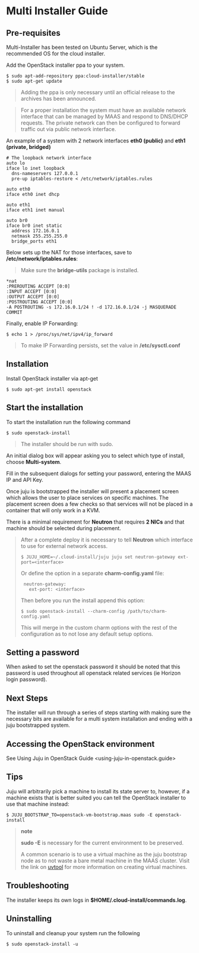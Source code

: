 # Multi Installer Guide

## Pre-requisites

Multi-Installer has been tested on Ubuntu Server, which is the recommended OS for the cloud installer.

Add the OpenStack installer ppa to your system.

```
$ sudo apt-add-repository ppa:cloud-installer/stable
$ sudo apt-get update
```

> Adding the ppa is only necessary until an official release to the archives has been announced.

> For a proper installation the system must have an available network interface
> that can be managed by MAAS and respond to DNS/DHCP requests. The private
> network can then be configured to forward traffic out via public network
> interface.

An example of a system with 2 network interfaces **eth0 (public)** and **eth1 (private, bridged)**

```
# The loopback network interface
auto lo
iface lo inet loopback
  dns-nameservers 127.0.0.1
  pre-up iptables-restore < /etc/network/iptables.rules

auto eth0
iface eth0 inet dhcp

auto eth1
iface eth1 inet manual

auto br0
iface br0 inet static
  address 172.16.0.1
  netmask 255.255.255.0
  bridge_ports eth1
```

Below sets up the NAT for those interfaces, save to **/etc/network/iptables.rules**:

> Make sure the **bridge-utils** package is installed.

```
*nat
:PREROUTING ACCEPT [0:0]
:INPUT ACCEPT [0:0]
:OUTPUT ACCEPT [0:0]
:POSTROUTING ACCEPT [0:0]
-A POSTROUTING -s 172.16.0.1/24 ! -d 172.16.0.1/24 -j MASQUERADE
COMMIT
```

Finally, enable IP Forwarding:

```
$ echo 1 > /proc/sys/net/ipv4/ip_forward
```

> To make IP Forwarding persists, set the value in **/etc/sysctl.conf**

## Installation

Install OpenStack installer via apt-get

```
$ sudo apt-get install openstack
```

## Start the installation

To start the installation run the following command

```
$ sudo openstack-install
```

> The installer should be run with sudo.

An initial dialog box will appear asking you to select which type of install, choose **Multi-system**.

Fill in the subsequent dialogs for setting your password, entering the MAAS IP and API Key.

Once juju is bootstrapped the installer will present a placement screen which
allows the user to place services on specific machines. The placement screen
does a few checks so that services will not be placed in a container that will
only work in a KVM.

There is a minimal requirement for **Neutron** that requires **2 NICs** and that
machine should be selected during placement.

> After a complete deploy it is necessary to tell **Neutron** which interface to use for external network access.
>
> ```
> $ JUJU_HOME=~/.cloud-install/juju juju set neutron-gateway ext-port=<interface>
> ```
>
> Or define the option in a separate **charm-config.yaml** file:
>
> ```
>  neutron-gateway:
>    ext-port: <interface>
> ```
>
> Then before you run the install append this option:
>
> ```
> $ sudo openstack-install --charm-config /path/to/charm-config.yaml
> ```
>
> This will merge in the custom charm options with the rest of the configuration
> as to not lose any default setup options.

## Setting a password

When asked to set the openstack password it should be noted that this password
is used throughout all openstack related services (ie Horizon login password).

## Next Steps

The installer will run through a series of steps starting with making sure the
necessary bits are available for a multi system installation and ending with a
juju bootstrapped system.

## Accessing the OpenStack environment

See Using Juju in OpenStack Guide \<using-juju-in-openstack.guide\>

## Tips

Juju will arbitrarily pick a machine to install its state server to, however, if
a machine exists that is better suited you can tell the OpenStack installer to
use that machine instead:

```
$ JUJU_BOOTSTRAP_TO=openstack-vm-bootstrap.maas sudo -E openstack-install
```

> **note**
>
> **sudo -E** is necessary for the current environment to be preserved.
>
> A common scenario is to use a virtual machine as the juju bootstrap node as to
> not waste a bare metal machine in the MAAS cluster. Visit the link on
> [uvtool](https://help.ubuntu.com/lts/serverguide/cloud-images-and-uvtool.html)
> for more information on creating virtual machines.

## Troubleshooting

The installer keeps its own logs in **$HOME/.cloud-install/commands.log**.

## Uninstalling

To uninstall and cleanup your system run the following

```
$ sudo openstack-install -u
```
